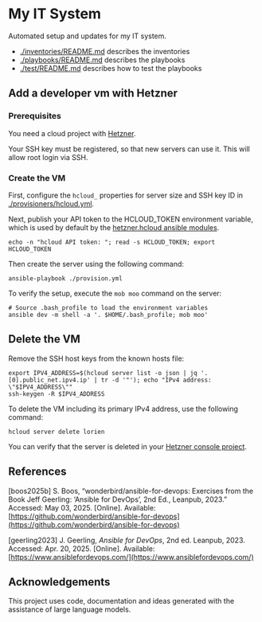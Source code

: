 # My IT System

Automated setup and updates for my IT system.

- [./inventories/README.md](./inventories/README.md) describes the inventories
- [./playbooks/README.md](./playbooks/README.md) describes the playbooks
- [./test/README.md](./test/README.md) describes how to test the playbooks

## Add a developer vm with Hetzner

### Prerequisites

You need a cloud project with [Hetzner](https://www.hetzner.com/).

Your SSH key must be registered, so that new servers can use it. This will
allow root login via SSH.

### Create the VM

First, configure the `hcloud_` properties for server size and SSH key ID in
[./provisioners/hcloud.yml](./provisioners/hcloud.yml).

Next, publish your API token to the HCLOUD_TOKEN environment variable, which
is used by default by the
[hetzner.hcloud ansible modules](https://docs.ansible.com/ansible/latest/collections/hetzner/hcloud/).

```shell
echo -n "hcloud API token: "; read -s HCLOUD_TOKEN; export HCLOUD_TOKEN
```

Then create the server using the following command:

```shell
ansible-playbook ./provision.yml
```

To verify the setup, execute the `mob moo` command on the server:

```shell
# Source .bash_profile to load the environment variables
ansible dev -m shell -a '. $HOME/.bash_profile; mob moo'
```

## Delete the VM

Remove the SSH host keys from the known hosts file:

```shell
export IPV4_ADDRESS=$(hcloud server list -o json | jq '.[0].public_net.ipv4.ip' | tr -d '"'); echo "IPv4 address: \"$IPV4_ADDRESS\""
ssh-keygen -R $IPV4_ADDRESS
```

To delete the VM including its primary IPv4 address, use the following command:

```shell
hcloud server delete lorien
```

You can verify that the server is deleted in your [Hetzner console project](https://console.hetzner.cloud/projects/10607445/servers).

## References

[boos2025b] S. Boos, “wonderbird/ansible-for-devops: Exercises from the Book Jeff Geerling: ‘Ansible for DevOps’, 2nd Ed., Leanpub, 2023.” Accessed: May 03, 2025. [Online]. Available: [https://github.com/wonderbird/ansible-for-devops](https://github.com/wonderbird/ansible-for-devops)

[geerling2023] J. Geerling, _Ansible for DevOps_, 2nd ed. Leanpub, 2023. Accessed: Apr. 20, 2025. [Online]. Available: [https://www.ansiblefordevops.com/](https://www.ansiblefordevops.com/)

## Acknowledgements

This project uses code, documentation and ideas generated with the assistance of
large language models.
